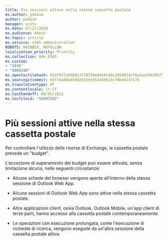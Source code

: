 ```yaml
---
title: Più sessioni attive nella stessa cassetta postale
ms.author: pebaum
author: pebaum
manager: scotv
ms.date: 07/27/2020
ms.audience: Admin
ms.topic: article
ms.service: o365-administration
ROBOTS: NOINDEX, NOFOLLOW
localization_priority: Priority
ms.collection: Adm_O365
ms.custom:
- "1836"
- "9000248"
ms.openlocfilehash: 933f977a09b013778799e0dc0c40c2959824cfbe6aa766495f7d1e1aab242878
ms.sourcegitcommit: b5f7da89a650d2915dc652449623c78be6247175
ms.translationtype: HT
ms.contentlocale: it-IT
ms.lasthandoff: 08/05/2021
ms.locfileid: "54097562"
---
```

# <a name="multiple-active-sessions-to-the-same-mailbox"></a>Più sessioni attive nella stessa cassetta postale

Per controllare l'utilizzo delle risorse di Exchange, la cassetta postale prevede un "budget".

L'eccezione di superamento del budget può essere attivata, senza limitazione alcuna, nelle seguenti circostanze:

- Alcune schede del browser vengono aperte all'interno della stessa sessione di Outlook Web App.

- Alcune sessioni di Outlook Web App sono attive nella stessa cassetta postale.

- Altre applicazioni client, ossia Outlook, Outlook Mobile, un'app client di terze parti, hanno accesso alla cassetta postale contemporaneamente.

- Le operazioni con esecuzione prolungata, come l'esecuzione di richieste di ricerca, vengono eseguite da un'altra sessione della cassetta postale attiva.


